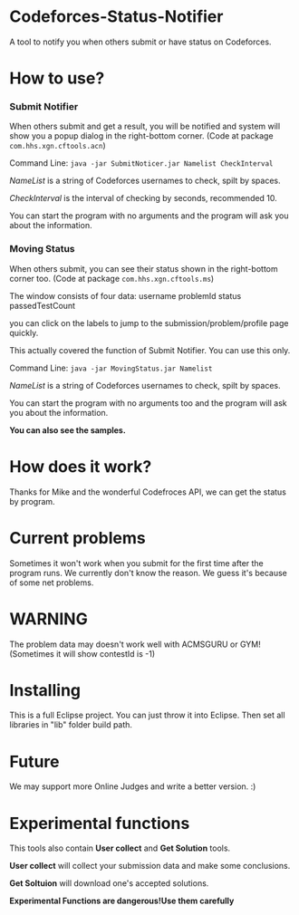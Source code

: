 # Codeforces-Status-Notifier
A tool to notify you when others submit or have status on Codeforces.

# How to use?

### Submit Notifier
When others submit and get a result, you will be notified and system will show you a popup dialog in the right-bottom corner. (Code at package `com.hhs.xgn.cftools.acn`)

Command Line: ```java -jar SubmitNoticer.jar Namelist CheckInterval```

*NameList* is a string of Codeforces usernames to check, spilt by spaces.

*CheckInterval* is the interval of checking by seconds, recommended 10.

You can start the program with no arguments and the program will ask you about the information.

### Moving Status
When others submit, you can see their status shown in the right-bottom corner too. (Code at package `com.hhs.xgn.cftools.ms`)

The window consists of four data: username problemId status passedTestCount

you can click on the labels to jump to the submission/problem/profile page quickly.

This actually covered the function of Submit Notifier. You can use this only.

Command Line: ```java -jar MovingStatus.jar Namelist```

*NameList* is a string of Codeforces usernames to check, spilt by spaces.

You can start the program with no arguments too and the program will ask you about the information.

**You can also see the samples.**

# How does it work?
Thanks for Mike and the wonderful Codefroces API, we can get the status by program.

# Current problems
Sometimes it won't work when you submit for the first time after the program runs. We currently don't know the reason.
We guess it's because of some net problems.

# WARNING
The problem data may doesn't work well with ACMSGURU or GYM! (Sometimes it will show contestId is -1)

# Installing
This is a full Eclipse project. You can just throw it into Eclipse. Then set all libraries in "lib" folder build path.

# Future
We may support more Online Judges and write a better version. :)

# Experimental functions
This tools also contain **User collect** and **Get Solution** tools.

**User collect** will collect your submission data and make some conclusions. 

**Get Soltuion** will download one's accepted solutions. 

**Experimental Functions are dangerous!Use them carefully**